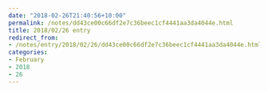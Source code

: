 ```yaml
---
date: "2018-02-26T21:40:56+10:00"
permalink: /notes/dd43ce00c66df2e7c36beec1cf4441aa3da4044e.html
title: 2018/02/26 entry
redirect_from:
- /notes/entry/2018/02/26/dd43ce00c66df2e7c36beec1cf4441aa3da4044e.html
categories:
- February
- 2018
- 26
---
```

